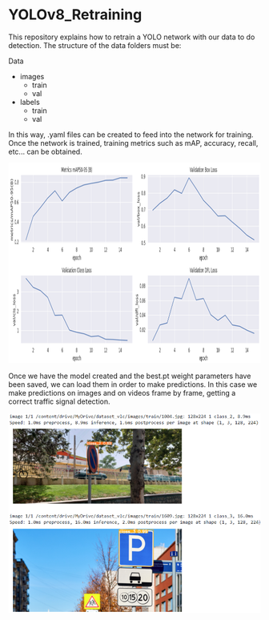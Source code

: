 # YOLOv8_Retraining
This repository explains how to retrain a YOLO network with our data to do detection.
The structure of the data folders must be: 

Data
- images
  - train
  - val
- labels
  - train
  - val

    
In this way, .yaml files can be created to feed into the network for training. Once the network is trained, training metrics such as mAP, accuracy, recall, etc... can be obtained.

<p align="center">
    <img src="https://github.com/sergio94al/YOLOv8_Retraining/blob/main/metrics_plots.png" width="800" height="400">
</p>

Once we have the model created and the best.pt weight parameters have been saved, we can load them in order to make predictions. 
In this case we make predictions on images and on videos frame by frame, getting a correct traffic signal detection.

<p align="center">
    <img src="https://github.com/sergio94al/YOLOv8_Retraining/blob/main/real_images_prediction.png" width="800" height="400">
</p>

